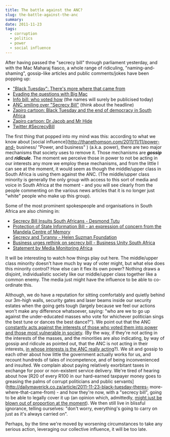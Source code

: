 ```yaml
---
title: The battle against the ANC?
slug: the-battle-against-the-anc
summary: 
date: 2011-11-23
tags:
  - corruption
  - politics
  - power
  - social influence
---
```

After having passed the "secrecy bill" through parliament yesterday, and with
the Mac Maharaj fiasco, a whole range of ridiculing, "naming-and-shaming",
gossip-like articles and public comments/jokes have been popping up:

  * ["Black Tuesday": There's more where that came from](http://dailymaverick.co.za/article/2011-11-23-black-tuesday-theres-more-where-that-came-from)
  * [Evading the questions with Big Mac](http://mg.co.za/article/2011-11-22-evading-the-questions-with-big-mac)
  * [Info bill: who voted how](http://www.news24.com/SouthAfrica/Politics/Info-bill-Who-voted-how-20111122) (the names will surely be publicised today) 
  * [ANC smiling over "Secrecy Bill"](http://www.iol.co.za/news/politics/anc-smiling-over-secrecy-bill-1.1184173) (think about the headline) 
  * [Zapiro cartoon: Black Tuesday and the end of democracy in South Africa](http://www.zapiro.com/cartoon/589725-111122tt)
  * [Zapiro cartoon: Dr Jacob and Mr Hide](http://www.zapiro.com/cartoon/586502-111120st)
  * [Twitter #SecrecyBill](http://twitter.com/#!/search/%23SecrecyBill)

The first thing that popped into my mind was this: according to what we know
about [social influence](http://thanethomson.com/2011/11/11/power-and-
business/ "Power, and business" ) (a.k.a. power), there are two major
mechanisms that society uses to remove it. Those mechanisms are **_gossip_**
and **_ridicule_**. The moment we perceive those in power to not be acting in
our interests any more we employ these mechanisms, and from the little I can
see at the moment, it would seem as though the middle/upper class in South
Africa is using them against the ANC. (The middle/upper class minority is
generally the only group with access to this sort of media and voice in South
Africa at the moment - and you will see clearly from the people commenting on
the various news articles that it is no longer just "white" people who make up
this group).

Some of the most prominent spokespeople and organisations in South Africa are
also chiming in:

  * [Secrecy Bill Insults South Africans - Desmond Tutu](http://www.eyewitnessnews.co.za/Story.aspx?Id=77882)
  * [Protection of State Information Bill - an expression of concern from the Mandela Centre of Memory](http://www.nelsonmandela.org/index.php/news/article/protection_of_state_information_bill_an_expression_of_concern/)
  * [Secrecy and Tyranny - Helen Suzman Foundation](http://www.hsf.org.za/)
  * [Business urges rethink on secrecy bill - Business Unity South Africa](http://www.fin24.com/Economy/Business-urges-rethink-on-secrecy-bill-20111122)
  * [Statement by Media Monitoring Africa](http://hosted-p0.vresp.com/184426/8b1cf0d5b3/ARCHIVE)

It will be interesting to watch how things play out here. The middle/upper
class minority doesn't have much by way of voter might, but what else does
this minority control? How else can it flex its own power? Nothing draws a
disjoint, individualistic society like our middle/upper class together like a
common enemy. The media just might have the influence to be able to co-
ordinate this.

Although, we do have a reputation for sitting comfortably and quietly behind
our 3m-high walls, security gates and laser beams inside our security estates
when the going gets tough (largely because we feel our actions won't make any
difference whatsoever, saying: "who are we to go up against the under-educated
masses who vote for whichever politician sings the best tune or dances the
best dance?"). We point out that the ANC [constantly acts against the
interests of those who voted them into power and those most vulnerable in
society](http://www.businessday.co.za/Articles/Content.aspx?id=159255). (By
the way, if they're not acting in the interests of the masses, and the
minorities are also indicating, by way of gossip and ridicule as pointed out,
that the ANC is not acting in their interests, [in whose interests is the ANC
really
acting](http://www.businessday.co.za/articles/Content.aspx?id=159349)?). We
sit and gossip to each other about how little the government actually works
for us, and recount hundreds of tales of incompetence, and of being
inconvenienced and insulted. We complain about paying relatively exorbitant
taxes in exchange for poor or non-existent service delivery. We're tired of
hearing about how [R20 of every R100 in our hard-earned taxpayer money goes to
greasing the palms of corrupt politicians and public
servants](http://dailymaverick.co.za/article/2011-11-23-black-tuesday-theres-
more-where-that-came-from) - and how they're now, with a "secrecy bill", going
to be able to legally cover it up (an opinion which, admittedly, [might just
be blown out of proportion at the
moment](http://www.businessday.co.za/Articles/Content.aspx?id=159255)). We
then still live in blissful ignorance, telling ourselves: "don't worry,
everything's going to carry on just as it's always carried on".

Perhaps, by the time we're moved by worsening circumstances to take any
serious action, leveraging our collective influence, it will be too late.

